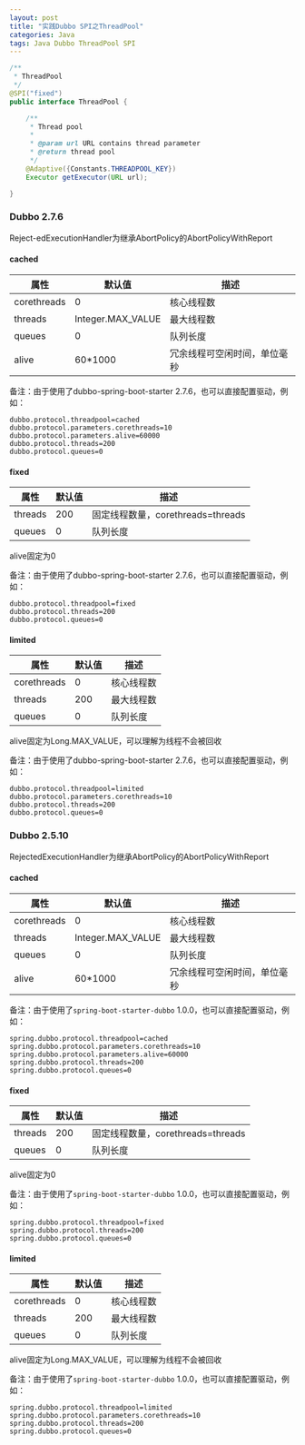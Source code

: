 ```yaml
---
layout: post
title: "实践Dubbo SPI之ThreadPool"
categories: Java
tags: Java Dubbo ThreadPool SPI
---
```




```java
/**
 * ThreadPool
 */
@SPI("fixed")
public interface ThreadPool {

    /**
     * Thread pool
     *
     * @param url URL contains thread parameter
     * @return thread pool
     */
    @Adaptive({Constants.THREADPOOL_KEY})
    Executor getExecutor(URL url);

}
```





### Dubbo 2.7.6

Reject-edExecutionHandler为继承AbortPolicy的AbortPolicyWithReport

#### cached

| 属性        | 默认值            | 描述                         |
| ----------- | ----------------- | ---------------------------- |
| corethreads | 0                 | 核心线程数                   |
| threads     | Integer.MAX_VALUE | 最大线程数                   |
| queues      | 0                 | 队列长度                     |
| alive       | 60*1000           | 冗余线程可空闲时间，单位毫秒 |

备注：由于使用了dubbo-spring-boot-starter 2.7.6，也可以直接配置驱动，例如：

```properties
dubbo.protocol.threadpool=cached
dubbo.protocol.parameters.corethreads=10
dubbo.protocol.parameters.alive=60000
dubbo.protocol.threads=200
dubbo.protocol.queues=0
```

#### fixed

| 属性    | 默认值 | 描述                              |
| ------- | ------ | --------------------------------- |
| threads | 200    | 固定线程数量，corethreads=threads |
| queues  | 0      | 队列长度                          |

alive固定为0

备注：由于使用了dubbo-spring-boot-starter 2.7.6，也可以直接配置驱动，例如：

```properties
dubbo.protocol.threadpool=fixed
dubbo.protocol.threads=200
dubbo.protocol.queues=0
```

#### limited

| 属性        | 默认值 | 描述       |
| ----------- | ------ | ---------- |
| corethreads | 0      | 核心线程数 |
| threads     | 200    | 最大线程数 |
| queues      | 0      | 队列长度   |

alive固定为Long.MAX_VALUE，可以理解为线程不会被回收

备注：由于使用了dubbo-spring-boot-starter 2.7.6，也可以直接配置驱动，例如：

 ```properties
dubbo.protocol.threadpool=limited
dubbo.protocol.parameters.corethreads=10
dubbo.protocol.threads=200
dubbo.protocol.queues=0
 ```

### Dubbo 2.5.10

RejectedExecutionHandler为继承AbortPolicy的AbortPolicyWithReport

#### cached

| 属性        | 默认值            | 描述                         |
| ----------- | ----------------- | ---------------------------- |
| corethreads | 0                 | 核心线程数                   |
| threads     | Integer.MAX_VALUE | 最大线程数                   |
| queues      | 0                 | 队列长度                     |
| alive       | 60*1000           | 冗余线程可空闲时间，单位毫秒 |

备注：由于使用了`spring-boot-starter-dubbo` 1.0.0，也可以直接配置驱动，例如：

```properties
spring.dubbo.protocol.threadpool=cached
spring.dubbo.protocol.parameters.corethreads=10
spring.dubbo.protocol.parameters.alive=60000
spring.dubbo.protocol.threads=200
spring.dubbo.protocol.queues=0
```

#### fixed

| 属性    | 默认值 | 描述                              |
| ------- | ------ | --------------------------------- |
| threads | 200    | 固定线程数量，corethreads=threads |
| queues  | 0      | 队列长度                          |

alive固定为0

备注：由于使用了`spring-boot-starter-dubbo` 1.0.0，也可以直接配置驱动，例如：

```properties
spring.dubbo.protocol.threadpool=fixed
spring.dubbo.protocol.threads=200
spring.dubbo.protocol.queues=0
```

#### limited

| 属性        | 默认值 | 描述       |
| ----------- | ------ | ---------- |
| corethreads | 0      | 核心线程数 |
| threads     | 200    | 最大线程数 |
| queues      | 0      | 队列长度   |

alive固定为Long.MAX_VALUE，可以理解为线程不会被回收

备注：由于使用了`spring-boot-starter-dubbo` 1.0.0，也可以直接配置驱动，例如：

 ```properties
spring.dubbo.protocol.threadpool=limited
spring.dubbo.protocol.parameters.corethreads=10
spring.dubbo.protocol.threads=200
spring.dubbo.protocol.queues=0
 ```

